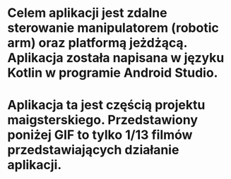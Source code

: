 # Celem aplikacji jest zdalne sterowanie manipulatorem (robotic arm) oraz platformą jeżdżącą. Aplikacja została napisana w języku Kotlin w programie Android Studio.
# Aplikacja ta jest częścią projektu maigsterskiego. Przedstawiony poniżej GIF to tylko 1/13 filmów przedstawiających działanie aplikacji.
